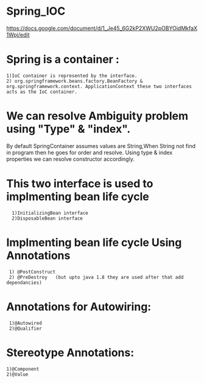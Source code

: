 # Spring_IOC

https://docs.google.com/document/d/1_Je45_6G2kP2XWU2pOBYOidMkfaX1Wpj/edit

# Spring is a container :
    1)IoC container is represented by the interface. 
    2) org.springframework.beans.factory.BeanFactory & org.springframework.context. ApplicationContext these two interfaces acts as the IoC container.

# We can resolve Ambiguity problem using "Type" & "index".
  By default SpringContainer assumes values are String,When String not find in program then he goes for order and resolve. Using type & index properties we can resolve constructor accordingly.
  
 # This two interface is used to implmenting bean life cycle 
      1)InitializingBean interface
      2)DisposableBean interface
  
 # Implmenting bean life cycle Using Annotations
     1) @PostConstruct
     2) @PreDestroy   (but upto java 1.8 they are used after that add dependancies)
   
 # Annotations for Autowiring:
     1)@Autowired
     2)@Qualifier
  
 # Stereotype Annotations:
    1)@Component
    2)@Value
